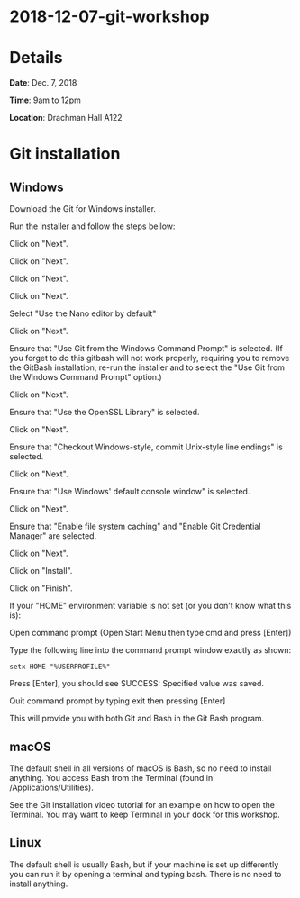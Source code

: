 # 2018-12-07-git-workshop

# Details

__Date__: Dec. 7, 2018

__Time__: 9am to 12pm

__Location__: Drachman Hall A122

# Git installation

## Windows

Download the Git for Windows installer.

Run the installer and follow the steps bellow:

Click on "Next".

Click on "Next".

Click on "Next".

Click on "Next".

Select "Use the Nano editor by default"

Click on "Next".

Ensure that "Use Git from the Windows Command Prompt" is selected. (If you forget to do this gitbash will not work properly, requiring you to remove the GitBash installation, re-run the installer and to select the "Use Git from the Windows Command Prompt" option.)

Click on "Next".

Ensure that "Use the OpenSSL Library" is selected.

Click on "Next".

Ensure that "Checkout Windows-style, commit Unix-style line endings" is selected.

Click on "Next".

Ensure that "Use Windows' default console window" is selected.

Click on "Next".

Ensure that "Enable file system caching" and "Enable Git Credential Manager" are selected.

Click on "Next".

Click on "Install".

Click on "Finish".

If your "HOME" environment variable is not set (or you don't know what this is):

Open command prompt (Open Start Menu then type cmd and press [Enter])

Type the following line into the command prompt window exactly as shown:

```
setx HOME "%USERPROFILE%"
```

Press [Enter], you should see SUCCESS: Specified value was saved.

Quit command prompt by typing exit then pressing [Enter]

This will provide you with both Git and Bash in the Git Bash program.

## macOS
The default shell in all versions of macOS is Bash, so no need to install anything. You access Bash from the Terminal (found in /Applications/Utilities). 

See the Git installation video tutorial for an example on how to open the Terminal. You may want to keep Terminal in your dock for this workshop.

## Linux
The default shell is usually Bash, but if your machine is set up differently you can run it by opening a terminal and typing bash. There is no need to install anything.
